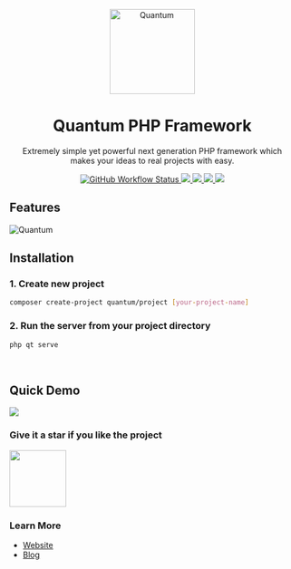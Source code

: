 <p align="center">
    <a href="https://quantumphp.io">
        <img src="http://quantumphp.io/files/quantum-og-image.png" alt="Quantum" height="150"/>
    </a>
</p>

<h1 align="center">Quantum PHP Framework</h1>
<p align="center">
	Extremely simple yet powerful next generation PHP framework which makes your ideas to real projects with easy.
</p>

<p align="center">
    <a href="https://github.com/softberg/quantum-php-core/actions/workflows/php.yml" >   
        <img alt="GitHub Workflow Status" src="https://img.shields.io/github/workflow/status/softberg/quantum-php-core/Quantum%20PHP%20Framework">
    </a>
    <a href="https://codecov.io/gh/softberg/quantum-php-core" >
        <img src="https://codecov.io/gh/softberg/quantum-php-core/branch/master/graph/badge.svg"/>
    </a>
    <a href="https://scrutinizer-ci.com/g/softberg/quantum-php-core">
        <img src="https://shields.cdn.bka.li/scrutinizer/quality/g/softberg/quantum-php-core"/>
    </a>
    <a href="https://github.com/softberg/quantum-php-core/blob/master/LICENSE">
        <img src="https://img.shields.io/github/license/softberg/quantum-php-core"/>
    </a>
    <a href="https://packagist.org/packages/quantum/framework">
        <img src="https://img.shields.io/packagist/v/quantum/framework"/>
    </a>
</p>

<h2>Features</h2>
<img src="https://assets.softberg.org/quantum-features2.png" alt="Quantum" />

<h2>Installation</h2>

<h3> 1. Create new project </h3>

```bash
composer create-project quantum/project [your-project-name]
```

<h3>2. Run the server from your project directory</h3>

```bash
php qt serve
```
<br/>

<h2>Quick Demo</h2>
<img src="https://assets.softberg.org/qt-short.gif"/>

<h3>Give it a star if you like the project</h3>
<img width="100" src="https://i.imgur.com/YaY5arh.gif">

<h3>Learn More</h3>

- [Website](https://quantumphp.io/)
- [Blog](http://blog.softberg.org/category/quantum-php-framework/)
